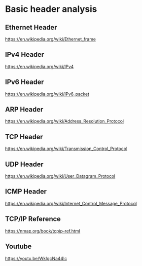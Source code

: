 Basic header analysis
===

## Ethernet Header
https://en.wikipedia.org/wiki/Ethernet_frame

## IPv4 Header
https://en.wikipedia.org/wiki/IPv4

## IPv6 Header
https://en.wikipedia.org/wiki/IPv6_packet

## ARP Header
https://en.wikipedia.org/wiki/Address_Resolution_Protocol

## TCP Header
https://en.wikipedia.org/wiki/Transmission_Control_Protocol

## UDP Header
https://en.wikipedia.org/wiki/User_Datagram_Protocol

## ICMP Header
https://en.wikipedia.org/wiki/Internet_Control_Message_Protocol

## TCP/IP Reference
https://nmap.org/book/tcpip-ref.html

## Youtube
https://youtu.be/WklgcNa44Ic